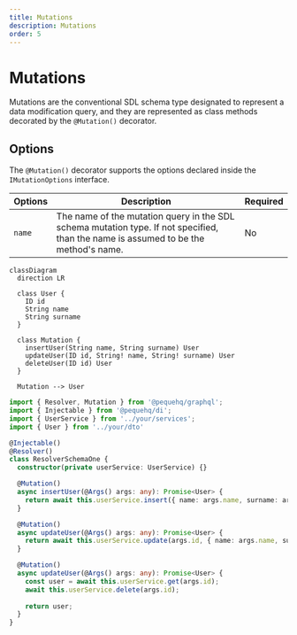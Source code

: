 ```yaml
---
title: Mutations
description: Mutations
order: 5
---
```


# Mutations

Mutations are the conventional SDL schema type designated to represent a data modification query, and they are
represented as class methods decorated by the `@Mutation()` decorator.

## Options

The `@Mutation()` decorator supports the options declared inside the `IMutationOptions` interface.

| Options  | Description                                                                                                                         | Required |
|----------|-------------------------------------------------------------------------------------------------------------------------------------|----------|
| `name`   | The name of the mutation query in the SDL schema mutation type. If not specified, than the name is assumed to be the method's name. | No       |

```mermaid
classDiagram
  direction LR
  
  class User {
    ID id
    String name
    String surname
  }
  
  class Mutation {
    insertUser(String name, String surname) User
    updateUser(ID id, String! name, String! surname) User
    deleteUser(ID id) User
  }
  
  Mutation --> User
```

```typescript
import { Resolver, Mutation } from '@pequehq/graphql';
import { Injectable } from '@pequehq/di';
import { UserService } from '../your/services';
import { User } from '../your/dto'

@Injectable()
@Resolver()
class ResolverSchemaOne {
  constructor(private userService: UserService) {}

  @Mutation()
  async insertUser(@Args() args: any): Promise<User> {
    return await this.userService.insert({ name: args.name, surname: args.surname });
  }

  @Mutation()
  async updateUser(@Args() args: any): Promise<User> {
    return await this.userService.update(args.id, { name: args.name, surname: args.surname });
  }

  @Mutation()
  async updateUser(@Args() args: any): Promise<User> {
    const user = await this.userService.get(args.id);
    await this.userService.delete(args.id);
    
    return user;
  }
}
```

